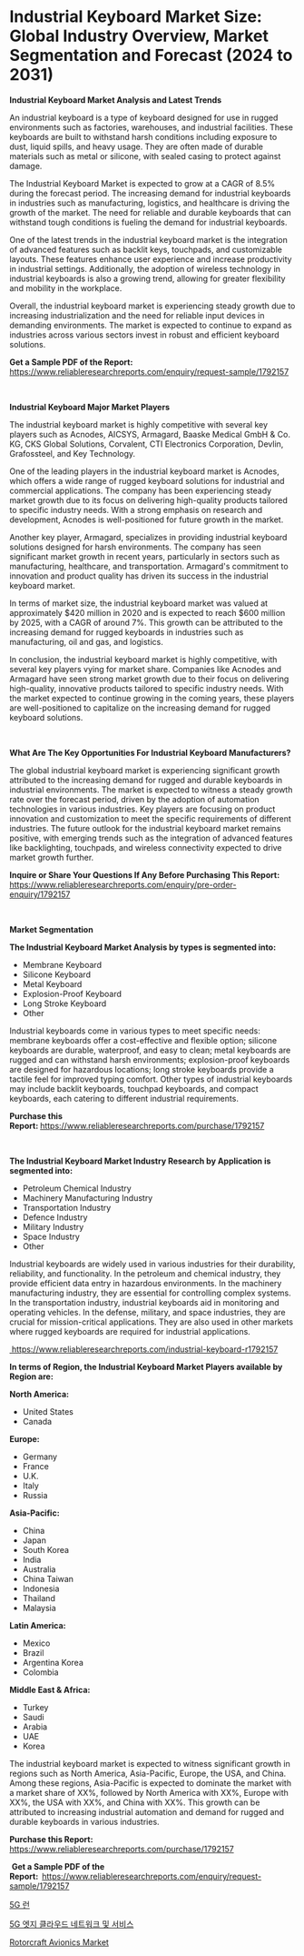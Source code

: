 <p><h1>Industrial Keyboard Market Size: Global Industry Overview, Market Segmentation and Forecast (2024 to 2031)</h1></p><p><strong>Industrial Keyboard Market Analysis and Latest Trends</strong></p>
<p><p>An industrial keyboard is a type of keyboard designed for use in rugged environments such as factories, warehouses, and industrial facilities. These keyboards are built to withstand harsh conditions including exposure to dust, liquid spills, and heavy usage. They are often made of durable materials such as metal or silicone, with sealed casing to protect against damage.</p><p>The Industrial Keyboard Market is expected to grow at a CAGR of 8.5% during the forecast period. The increasing demand for industrial keyboards in industries such as manufacturing, logistics, and healthcare is driving the growth of the market. The need for reliable and durable keyboards that can withstand tough conditions is fueling the demand for industrial keyboards.</p><p>One of the latest trends in the industrial keyboard market is the integration of advanced features such as backlit keys, touchpads, and customizable layouts. These features enhance user experience and increase productivity in industrial settings. Additionally, the adoption of wireless technology in industrial keyboards is also a growing trend, allowing for greater flexibility and mobility in the workplace.</p><p>Overall, the industrial keyboard market is experiencing steady growth due to increasing industrialization and the need for reliable input devices in demanding environments. The market is expected to continue to expand as industries across various sectors invest in robust and efficient keyboard solutions.</p></p>
<p><strong>Get a Sample PDF of the Report:&nbsp;</strong> <a href="https://www.reliableresearchreports.com/enquiry/request-sample/1792157">https://www.reliableresearchreports.com/enquiry/request-sample/1792157</a></p>
<p>&nbsp;</p>
<p><strong>Industrial Keyboard Major Market Players</strong></p>
<p><p>The industrial keyboard market is highly competitive with several key players such as Acnodes, AICSYS, Armagard, Baaske Medical GmbH & Co. KG, CKS Global Solutions, Corvalent, CTI Electronics Corporation, Devlin, Grafossteel, and Key Technology. </p><p>One of the leading players in the industrial keyboard market is Acnodes, which offers a wide range of rugged keyboard solutions for industrial and commercial applications. The company has been experiencing steady market growth due to its focus on delivering high-quality products tailored to specific industry needs. With a strong emphasis on research and development, Acnodes is well-positioned for future growth in the market.</p><p>Another key player, Armagard, specializes in providing industrial keyboard solutions designed for harsh environments. The company has seen significant market growth in recent years, particularly in sectors such as manufacturing, healthcare, and transportation. Armagard's commitment to innovation and product quality has driven its success in the industrial keyboard market.</p><p>In terms of market size, the industrial keyboard market was valued at approximately $420 million in 2020 and is expected to reach $600 million by 2025, with a CAGR of around 7%. This growth can be attributed to the increasing demand for rugged keyboards in industries such as manufacturing, oil and gas, and logistics.</p><p>In conclusion, the industrial keyboard market is highly competitive, with several key players vying for market share. Companies like Acnodes and Armagard have seen strong market growth due to their focus on delivering high-quality, innovative products tailored to specific industry needs. With the market expected to continue growing in the coming years, these players are well-positioned to capitalize on the increasing demand for rugged keyboard solutions.</p></p>
<p>&nbsp;</p>
<p><strong>What Are The Key Opportunities For Industrial Keyboard Manufacturers?</strong></p>
<p><p>The global industrial keyboard market is experiencing significant growth attributed to the increasing demand for rugged and durable keyboards in industrial environments. The market is expected to witness a steady growth rate over the forecast period, driven by the adoption of automation technologies in various industries. Key players are focusing on product innovation and customization to meet the specific requirements of different industries. The future outlook for the industrial keyboard market remains positive, with emerging trends such as the integration of advanced features like backlighting, touchpads, and wireless connectivity expected to drive market growth further.</p></p>
<p><strong>Inquire or Share Your Questions If Any Before Purchasing This Report:</strong> <a href="https://www.reliableresearchreports.com/enquiry/pre-order-enquiry/1792157">https://www.reliableresearchreports.com/enquiry/pre-order-enquiry/1792157</a></p>
<p>&nbsp;</p>
<p><strong>Market Segmentation</strong></p>
<p><strong>The Industrial Keyboard Market Analysis by types is segmented into:</strong></p>
<p><ul><li>Membrane Keyboard</li><li>Silicone Keyboard</li><li>Metal Keyboard</li><li>Explosion-Proof Keyboard</li><li>Long Stroke Keyboard</li><li>Other</li></ul></p>
<p><p>Industrial keyboards come in various types to meet specific needs: membrane keyboards offer a cost-effective and flexible option; silicone keyboards are durable, waterproof, and easy to clean; metal keyboards are rugged and can withstand harsh environments; explosion-proof keyboards are designed for hazardous locations; long stroke keyboards provide a tactile feel for improved typing comfort. Other types of industrial keyboards may include backlit keyboards, touchpad keyboards, and compact keyboards, each catering to different industrial requirements.</p></p>
<p><strong>Purchase this Report:&nbsp;</strong><a href="https://www.reliableresearchreports.com/purchase/1792157">https://www.reliableresearchreports.com/purchase/1792157</a></p>
<p>&nbsp;</p>
<p><strong>The Industrial Keyboard Market Industry Research by Application is segmented into:</strong></p>
<p><ul><li>Petroleum Chemical Industry</li><li>Machinery Manufacturing Industry</li><li>Transportation Industry</li><li>Defence Industry</li><li>Military Industry</li><li>Space Industry</li><li>Other</li></ul></p>
<p><p>Industrial keyboards are widely used in various industries for their durability, reliability, and functionality. In the petroleum and chemical industry, they provide efficient data entry in hazardous environments. In the machinery manufacturing industry, they are essential for controlling complex systems. In the transportation industry, industrial keyboards aid in monitoring and operating vehicles. In the defense, military, and space industries, they are crucial for mission-critical applications. They are also used in other markets where rugged keyboards are required for industrial applications.</p></p>
<p><a href="https://www.reliableresearchreports.com/industrial-keyboard-r1792157">&nbsp;https://www.reliableresearchreports.com/industrial-keyboard-r1792157</a></p>
<p><strong>In terms of Region, the Industrial Keyboard Market Players available by Region are:</strong></p>
<p>
    <p> <strong> North America: </strong>
        <ul>
            <li>United States</li>
            <li>Canada</li>
        </ul>
        </p> 
    <p> <strong> Europe: </strong>
        <ul>
            <li>Germany</li>
            <li>France</li>
            <li>U.K.</li>
            <li>Italy</li>
            <li>Russia</li>
        </ul>
        </p> 
    <p> <strong> Asia-Pacific: </strong>
        <ul>
            <li>China</li>
            <li>Japan</li>
            <li>South Korea</li>
            <li>India</li>
            <li>Australia</li>
            <li>China Taiwan</li>
            <li>Indonesia</li>
            <li>Thailand</li>
            <li>Malaysia</li>
        </ul>
        </p> 
    <p> <strong> Latin America: </strong>
        <ul>
            <li>Mexico</li>
            <li>Brazil</li>
            <li>Argentina Korea</li>
            <li>Colombia</li>
        </ul>
        </p> 
    <p> <strong> Middle East & Africa: </strong>
        <ul>
            <li>Turkey</li>
            <li>Saudi</li>
            <li>Arabia</li>
            <li>UAE</li>
            <li>Korea</li>
        </ul>
    </p>
    </p>
<p><p>The industrial keyboard market is expected to witness significant growth in regions such as North America, Asia-Pacific, Europe, the USA, and China. Among these regions, Asia-Pacific is expected to dominate the market with a market share of XX%, followed by North America with XX%, Europe with XX%, the USA with XX%, and China with XX%. This growth can be attributed to increasing industrial automation and demand for rugged and durable keyboards in various industries.</p></p>
<p><strong>Purchase this Report: </strong><a href="https://www.reliableresearchreports.com/purchase/1792157">https://www.reliableresearchreports.com/purchase/1792157</a></p>
<p>&nbsp;<strong>Get a Sample PDF of the Report:&nbsp;&nbsp;</strong><a href="https://www.reliableresearchreports.com/enquiry/request-sample/1792157">https://www.reliableresearchreports.com/enquiry/request-sample/1792157</a></p>
<p><strong></strong></p>
<p><p><a href="https://github.com/wallacBahrtyinger567686/Market-Research-Report-List-1/blob/main/201217930596.md">5G 런</a></p><p><a href="https://github.com/WilburKihn5676/Market-Research-Report-List-1/blob/main/443297430595.md">5G 엣지 클라우드 네트워크 및 서비스</a></p><p><a href="https://github.com/edytherolanlouisejk1miz0wig/Market-Research-Report-List-2/blob/main/rotorcraft-avionics-market.md">Rotorcraft Avionics Market</a></p></p>